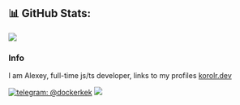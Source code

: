 ## 📊 GitHub Stats:

![](https://github-readme-stats.vercel.app/api?username=korolr&theme=default_repocard&hide_border=false&include_all_commits=true&count_private=true)<br/>

### Info

I am Alexey, full-time js/ts developer, links to my profiles [korolr.dev](https://korolr.dev/)

[![telegram: @dockerkek](https://img.shields.io/badge/Telegram---?logo=telegram&style=for-the-badge&color=blue)](//t.me/dockerkek)
[![](https://visitcount.itsvg.in/api?id=korolr&icon=0&color=0)](https://visitcount.itsvg.in)
